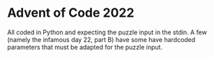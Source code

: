 # Advent of Code 2022

All coded in Python and expecting the puzzle input in the stdin. A few (namely the infamous day 22, part B) have some have hardcoded parameters that must be adapted for the puzzle input.

